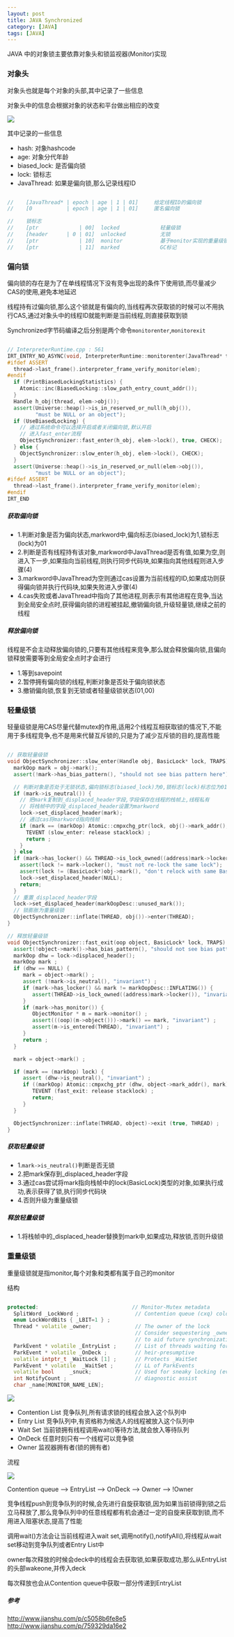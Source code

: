 ```yaml
---
layout: post
title: JAVA Synchronized
category: [JAVA]
tags: [JAVA]
---
```


JAVA 中的对象锁主要依靠对象头和锁监视器(Monitor)实现

### 对象头

对象头也就是每个对象的头部,其中记录了一些信息

对象头中的信息会根据对象的状态和平台做出相应的改变

![](http://pic.woowen.com/objecthead.png)

其中记录的一些信息

* hash: 对象hashcode
* age: 对象分代年龄
* biased_lock: 是否偏向锁
* lock: 锁标志
* JavaThread: 如果是偏向锁,那么记录线程ID

```C++

//    [JavaThread* | epoch | age | 1 | 01]     给定线程ID的偏向锁
//    [0           | epoch | age | 1 | 01]     匿名偏向锁

//	  锁标志
//    [ptr             | 00]  locked             轻量级锁
//    [header      | 0 | 01]  unlocked           无锁
//    [ptr             | 10]  monitor            基于monitor实现的重量级锁
//    [ptr             | 11]  marked             GC标记

```

### 偏向锁

偏向锁的存在是为了在单线程情况下没有竞争出现的条件下使用锁,而尽量减少CAS的使用,避免本地延迟

线程持有过偏向锁,那么这个锁就是有偏向的,当线程再次获取锁的时候可以不用执行CAS,通过对象头中的线程ID就能判断是当前线程,则直接获取到锁

Synchronized字节码编译之后分别是两个命令```monitorenter```,```monitorexit```

```C++

// InterpreterRuntime.cpp : 561
IRT_ENTRY_NO_ASYNC(void, InterpreterRuntime::monitorenter(JavaThread* thread, BasicObjectLock* elem))
#ifdef ASSERT
  thread->last_frame().interpreter_frame_verify_monitor(elem);
#endif
  if (PrintBiasedLockingStatistics) {
    Atomic::inc(BiasedLocking::slow_path_entry_count_addr());
  }
  Handle h_obj(thread, elem->obj());
  assert(Universe::heap()->is_in_reserved_or_null(h_obj()),
         "must be NULL or an object");
  if (UseBiasedLocking) {
    // 通过系统命令可以选择开启或者关闭偏向锁,默认开启
    // 进入fast_enter流程
    ObjectSynchronizer::fast_enter(h_obj, elem->lock(), true, CHECK);
  } else {
    ObjectSynchronizer::slow_enter(h_obj, elem->lock(), CHECK);
  }
  assert(Universe::heap()->is_in_reserved_or_null(elem->obj()),
         "must be NULL or an object");
#ifdef ASSERT
  thread->last_frame().interpreter_frame_verify_monitor(elem);
#endif
IRT_END

```

##### 获取偏向锁

* 1.判断对象是否为偏向状态,markword中,偏向标志(biased_lock)为1,锁标志(lock)为01
* 2.判断是否有线程持有该对象,markword中JavaThread是否有值,如果为空,则进入下一步,如果指向当前线程,则执行同步代码块,如果指向其他线程则进入步骤(4)
* 3.markword中JavaThread为空则通过cas设置为当前线程的ID,如果成功则获得偏向锁并执行代码块,如果失败进入步骤(4)
* 4.cas失败或者JavaThread中指向了其他进程,则表示有其他进程在竞争,当达到全局安全点时,获得偏向锁的进程被挂起,撤销偏向锁,升级轻量锁,继续之前的线程

##### 释放偏向锁
线程是不会主动释放偏向锁的,只要有其他线程来竞争,那么就会释放偏向锁,且偏向锁释放需要等到全局安全点时才会进行

* 1.等到savepoint
* 2.暂停拥有偏向锁的线程,判断对象是否处于偏向锁状态
* 3.撤销偏向锁,恢复到无锁或者轻量级锁状态(01,00)

### 轻量级锁

轻量级锁是用CAS尽量代替mutex的作用,适用2个线程互相获取锁的情况下,不能用于多线程竞争,也不是用来代替互斥锁的,只是为了减少互斥锁的目的,提高性能

```C++

// 获取轻量级锁
void ObjectSynchronizer::slow_enter(Handle obj, BasicLock* lock, TRAPS) {
  markOop mark = obj->mark();
  assert(!mark->has_bias_pattern(), "should not see bias pattern here");

  // 判断对象是否处于无锁状态,偏向锁标志(biased_lock)为0,锁标志(lock)标志位为01
  if (mark->is_neutral()) {       
  	// 把mark复制到_displaced_header字段,字段保存在线程的栈帧上,线程私有
  	// 将栈帧中的字段_displaced_header设置为markword
    lock->set_displaced_header(mark);
    // 通过cas将markword指向栈帧
    if (mark == (markOop) Atomic::cmpxchg_ptr(lock, obj()->mark_addr(), mark)) {    	
      TEVENT (slow_enter: release stacklock) ;
      return ;
    }    
  } else
  if (mark->has_locker() && THREAD->is_lock_owned((address)mark->locker())) {  	
    assert(lock != mark->locker(), "must not re-lock the same lock");
    assert(lock != (BasicLock*)obj->mark(), "don't relock with same BasicLock");
    lock->set_displaced_header(NULL);
    return;
  }
  // 重置_displaced_header字段
  lock->set_displaced_header(markOopDesc::unused_mark());
  // 锁膨胀为重量级锁
  ObjectSynchronizer::inflate(THREAD, obj())->enter(THREAD);
}

// 释放轻量级锁
void ObjectSynchronizer::fast_exit(oop object, BasicLock* lock, TRAPS) {
  assert(!object->mark()->has_bias_pattern(), "should not see bias pattern here");  
  markOop dhw = lock->displaced_header();
  markOop mark ;
  if (dhw == NULL) {         
     mark = object->mark() ;
     assert (!mark->is_neutral(), "invariant") ;
     if (mark->has_locker() && mark != markOopDesc::INFLATING()) {
        assert(THREAD->is_lock_owned((address)mark->locker()), "invariant") ;
     }
     if (mark->has_monitor()) {
        ObjectMonitor * m = mark->monitor() ;
        assert(((oop)(m->object()))->mark() == mark, "invariant") ;
        assert(m->is_entered(THREAD), "invariant") ;
     }
     return ;
  }

  mark = object->mark() ;

  if (mark == (markOop) lock) {
     assert (dhw->is_neutral(), "invariant") ;
     if ((markOop) Atomic::cmpxchg_ptr (dhw, object->mark_addr(), mark) == mark) {
        TEVENT (fast_exit: release stacklock) ;
        return;
     }
  }

  ObjectSynchronizer::inflate(THREAD, object)->exit (true, THREAD) ;
}


```

##### 获取轻量级锁

* 1.```mark->is_neutral()```判断是否无锁
* 2.把mark保存到_displaced_header字段
* 3.通过cas尝试将mark指向栈帧中的lock(BasicLock)类型的对象,如果执行成功,表示获得了锁,执行同步代码块
* 4.否则升级为重量级锁

##### 释放轻量级锁

* 1.将栈帧中的_displaced_header替换到mark中,如果成功,释放锁,否则升级锁


### 重量级锁

重量级锁就是指monitor,每个对象和类都有属于自己的monitor

结构

```C++

protected:                              // Monitor-Mutex metadata
  SplitWord _LockWord ;                  // Contention queue (cxq) colocated with Lock-byte
  enum LockWordBits { _LBIT=1 } ;
  Thread * volatile _owner;              // The owner of the lock
                                         // Consider sequestering _owner on its own $line
                                         // to aid future synchronization mechanisms.
  ParkEvent * volatile _EntryList ;      // List of threads waiting for entry
  ParkEvent * volatile _OnDeck ;         // heir-presumptive
  volatile intptr_t _WaitLock [1] ;      // Protects _WaitSet
  ParkEvent * volatile  _WaitSet ;       // LL of ParkEvents
  volatile bool     _snuck;              // Used for sneaky locking (evil).
  int NotifyCount ;                      // diagnostic assist
  char _name[MONITOR_NAME_LEN];  

```

![](http://pic.woowen.com/monitor.jpeg)

* Contention List 竞争队列,所有请求锁的线程会放入这个队列中
* Entry List 竞争队列中,有资格称为候选人的线程被放入这个队列中
* Wait Set 当前锁拥有线程调用wait()等待方法,就会放入等待队列
* OnDeck 任意时刻只有一个线程可以竞争锁
* Owner 监视器拥有者(锁的拥有者)

流程

![](http://pic.woowen.com/monitor.png)

Contention queue --> EntryList --> OnDeck --> Owner --> !Owner

竞争线程push到竞争队列的时候,会先进行自旋获取锁,因为如果当前锁得到锁之后立马释放了,那么竞争队列中的任意线程都有机会通过一定的自旋来获取到锁,而不用进入阻塞状态,提高了性能

调用wait()方法会让当前线程进入wait set,调用notify(),notifyAll(),将线程从wait set移动到竞争队列或者Entry List中

owner每次释放的时候会deck中的线程会去获取锁,如果获取成功,那么从EntryList的头部wakeone,并传入deck

每次释放也会从Contention queue中获取一部分传递到EntryList


##### 参考
<http://www.jianshu.com/p/c5058b6fe8e5><br>
<http://www.jianshu.com/p/759329da16e2>










